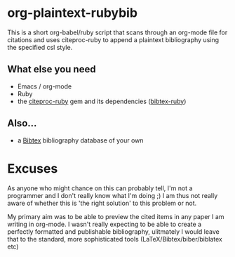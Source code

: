 # org-plaintext-rubybib
This is a short org-babel/ruby script that scans through an org-mode file for citations and uses citeproc-ruby to append a plaintext bibliography using the specified csl style. 

## What else you need

* Emacs / org-mode
* Ruby
* the [citeproc-ruby](https://github.com/inukshuk/citeproc-ruby) gem and its dependencies ([bibtex-ruby](https://github.com/inukshuk/bibtex-ruby))

## Also...

* a [Bibtex](http://www.bibtex.org) bibliography database of your own

# Excuses

As anyone who might chance on this can probably tell, I'm not a programmer and I don't really know what I'm doing ;) I am thus not really aware of whether this is 'the right solution' to this problem or not. 

My primary aim was to be able to preview the cited items in any paper I am writing in org-mode. I wasn't really expecting to be able to create a perfectly formatted and publishable bibliography, ulitmately I would leave that to the standard, more sophisticated tools (LaTeX/Bibtex/biber/biblatex etc)


